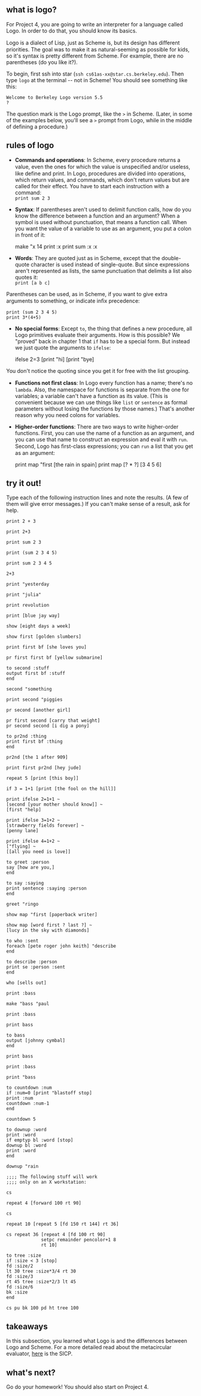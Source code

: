 ## what is logo?

For Project 4, you are going to write an interpreter for a language called
Logo. In order to do that, you should know its basics.

Logo is a dialect of Lisp, just as Scheme is, but its design has diﬀerent
priorities. The goal was to make it as natural-seeming as possible for kids,
so it's syntax is pretty different from Scheme. For example, there are no
parentheses (do you like it?).

To begin, first ssh into star (`ssh cs61as-xx@star.cs.berkeley.edu`). Then
type `logo` at the terminal -- not in Scheme! You should see something like
this:

    
    Welcome to Berkeley Logo version 5.5
    ?
    

The question mark is the Logo prompt, like the `>` in Scheme. (Later, in some
of the examples below, you'll see a `>` prompt from Logo, while in the middle
of defining a procedure.)

## rules of logo

  * **Commands and operations**: In Scheme, every procedure returns a value, even the ones for which the value is unspeciﬁed and/or useless, like define and print. In Logo, procedures are divided into operations, which return values, and commands, which don't return values but are called for their effect. You have to start each instruction with a command:   
`print sum 2 3`

  * **Syntax**: If parentheses aren't used to delimit function calls, how do you know the difference between a function and an argument? When a symbol is used without punctuation, that means a function call. When you want the value of a variable to use as an argument, you put a colon in front of it: 
    
    make "x 14
    print :x
    print sum :x :x
    

  * **Words**: They are quoted just as in Scheme, except that the double-quote character is used instead of single-quote. But since expressions aren't represented as lists, the same punctuation that delimits a list also quotes it:   
```print [a b c]```

Parentheses can be used, as in Scheme, if you want to give extra arguments to
something, or indicate inﬁx precedence:

    
    print (sum 2 3 4 5)
    print 3*(4+5)
    

  * **No special forms**: Except `to`, the thing that defines a new procedure, all Logo primitives evaluate their arguments. How is this possible? We "proved" back in chapter 1 that `if` has to be a special form. But instead we just quote the arguments to `ifelse`: 
    
    ifelse 2=3 [print "hi] [print "bye] 
    

You don't notice the quoting since you get it for free with the list grouping.

  * **Functions not ﬁrst class**: In Logo every function has a name; there's no `lambda`. Also, the namespace for functions is separate from the one for variables; a variable can't have a function as its value. (This is convenient because we can use things like `list` or `sentence` as formal parameters without losing the functions by those names.) That's another reason why you need colons for variables.
  * **Higher-order functions**: There are two ways to write higher-order functions. First, you can use the name of a function as an argument, and you can use that name to construct an expression and eval it with `run`. Second, Logo has ﬁrst-class expressions; you can `run` a list that you get as an argument: 
    
    print map "first [the rain in spain] 
    print map [? * ?] [3 4 5 6]
    

## try it out!

Type each of the following instruction lines and note the results. (A few of
them will give error messages.) If you can't make sense of a result, ask for
help.

    
    print 2 + 3
    
    print 2+3
    
    print sum 2 3
    
    print (sum 2 3 4 5)
    
    print sum 2 3 4 5
    
    2+3
    
    print "yesterday
    
    print "julia"
    
    print revolution
    
    print [blue jay way]
    
    show [eight days a week]
    
    show first [golden slumbers]
    
    print first bf [she loves you]
    
    pr first first bf [yellow submarine]
    
    to second :stuff
    output first bf :stuff
    end
    
    second "something
    
    print second "piggies
    
    pr second [another girl]
    
    pr first second [carry that weight]
    pr second second [i dig a pony]
    
    to pr2nd :thing
    print first bf :thing
    end
    
    pr2nd [the 1 after 909]
    
    print first pr2nd [hey jude]
    
    repeat 5 [print [this boy]]
    
    if 3 = 1+1 [print [the fool on the hill]]
    
    print ifelse 2=1+1 ~
    [second [your mother should know]] ~
    [first "help]
    
    print ifelse 3=1+2 ~
    [strawberry fields forever] ~
    [penny lane]
    
    print ifelse 4=1+2 ~
    ["flying] ~
    [[all you need is love]]
    
    to greet :person
    say [how are you,]
    end
    
    to say :saying
    print sentence :saying :person
    end
    
    greet "ringo
    
    show map "first [paperback writer]
    
    show map [word first ? last ?] ~
    [lucy in the sky with diamonds]
    
    to who :sent
    foreach [pete roger john keith] "describe
    end
    
    to describe :person
    print se :person :sent
    end
    
    who [sells out]
    
    print :bass
    
    make "bass "paul
    
    print :bass
    
    print bass
    
    to bass
    output [johnny cymbal]
    end
    
    print bass
    
    print :bass
    
    print "bass
    
    to countdown :num
    if :num=0 [print "blastoff stop]
    print :num
    countdown :num-1
    end
    
    countdown 5
    
    to downup :word
    print :word
    if emptyp bl :word [stop]
    downup bl :word
    print :word
    end
    
    downup "rain
    
    ;;;; The following stuff will work
    ;;;; only on an X workstation:
    
    cs
    
    repeat 4 [forward 100 rt 90]
    
    cs
    
    repeat 10 [repeat 5 [fd 150 rt 144] rt 36]
    
    cs repeat 36 [repeat 4 [fd 100 rt 90]
                 setpc remainder pencolor+1 8
                 rt 10]
    
    to tree :size
    if :size < 3 [stop]
    fd :size/2
    lt 30 tree :size*3/4 rt 30
    fd :size/3
    rt 45 tree :size*2/3 lt 45
    fd :size/6
    bk :size
    end
    
    cs pu bk 100 pd ht tree 100

## takeaways

In this subsection, you learned what Logo is and the differences between Logo
and Scheme. For a more detailed read about the metacircular evaluator,
[here](http://mitpress.mit.edu/sicp/full-text/book/book-Z-H-26.html) is the
SICP.

## what's next?

Go do your homework! You should also start on Project 4.

